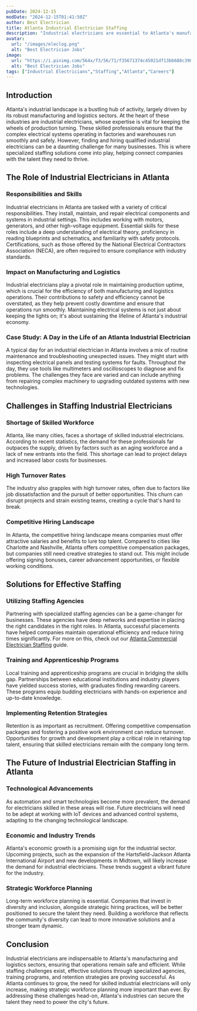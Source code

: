 ```yaml
---
pubDate: 2024-12-15
modDate: "2024-12-15T01:41:50Z"
author: Best Electrician
title: Atlanta Industrial Electrician Staffing
description: "Industrial electricians are essential to Atlanta's manufacturing and logistics industries. Discover how staffing solutions are helping businesses find qualified professionals to maintain and power industrial facilities across the city."
avatar:
  url: "/images/eleclog.png"
  alt: "Best Electrician Jobs"
image:
  url: "https://i.pinimg.com/564x/f3/56/71/f35671374c45021df13bb688c390a3a2.jpg"
  alt: "Best Electrician Jobs"
tags: ["Industrial Electricians","Staffing","Atlanta","Careers"]
---
```


## Introduction

Atlanta's industrial landscape is a bustling hub of activity, largely driven by its robust manufacturing and logistics sectors. At the heart of these industries are industrial electricians, whose expertise is vital for keeping the wheels of production turning. These skilled professionals ensure that the complex electrical systems operating in factories and warehouses run smoothly and safely. However, finding and hiring qualified industrial electricians can be a daunting challenge for many businesses. This is where specialized staffing solutions come into play, helping connect companies with the talent they need to thrive.

## The Role of Industrial Electricians in Atlanta

### Responsibilities and Skills

Industrial electricians in Atlanta are tasked with a variety of critical responsibilities. They install, maintain, and repair electrical components and systems in industrial settings. This includes working with motors, generators, and other high-voltage equipment. Essential skills for these roles include a deep understanding of electrical theory, proficiency in reading blueprints and schematics, and familiarity with safety protocols. Certifications, such as those offered by the National Electrical Contractors Association (NECA), are often required to ensure compliance with industry standards.

### Impact on Manufacturing and Logistics

Industrial electricians play a pivotal role in maintaining production uptime, which is crucial for the efficiency of both manufacturing and logistics operations. Their contributions to safety and efficiency cannot be overstated, as they help prevent costly downtime and ensure that operations run smoothly. Maintaining electrical systems is not just about keeping the lights on; it's about sustaining the lifeline of Atlanta's industrial economy.

### Case Study: A Day in the Life of an Atlanta Industrial Electrician

A typical day for an industrial electrician in Atlanta involves a mix of routine maintenance and troubleshooting unexpected issues. They might start with inspecting electrical panels and testing systems for faults. Throughout the day, they use tools like multimeters and oscilloscopes to diagnose and fix problems. The challenges they face are varied and can include anything from repairing complex machinery to upgrading outdated systems with new technologies.

## Challenges in Staffing Industrial Electricians

### Shortage of Skilled Workforce

Atlanta, like many cities, faces a shortage of skilled industrial electricians. According to recent statistics, the demand for these professionals far outpaces the supply, driven by factors such as an aging workforce and a lack of new entrants into the field. This shortage can lead to project delays and increased labor costs for businesses.

### High Turnover Rates

The industry also grapples with high turnover rates, often due to factors like job dissatisfaction and the pursuit of better opportunities. This churn can disrupt projects and strain existing teams, creating a cycle that's hard to break.

### Competitive Hiring Landscape

In Atlanta, the competitive hiring landscape means companies must offer attractive salaries and benefits to lure top talent. Compared to cities like Charlotte and Nashville, Atlanta offers competitive compensation packages, but companies still need creative strategies to stand out. This might include offering signing bonuses, career advancement opportunities, or flexible working conditions.

## Solutions for Effective Staffing

### Utilizing Staffing Agencies

Partnering with specialized staffing agencies can be a game-changer for businesses. These agencies have deep networks and expertise in placing the right candidates in the right roles. In Atlanta, successful placements have helped companies maintain operational efficiency and reduce hiring times significantly. For more on this, check out our [Atlanta Commercial Electrician Staffing](/posts/atlanta-commercial-electrician-staffing) guide.

### Training and Apprenticeship Programs

Local training and apprenticeship programs are crucial in bridging the skills gap. Partnerships between educational institutions and industry players have yielded success stories, with graduates finding rewarding careers. These programs equip budding electricians with hands-on experience and up-to-date knowledge.

### Implementing Retention Strategies

Retention is as important as recruitment. Offering competitive compensation packages and fostering a positive work environment can reduce turnover. Opportunities for growth and development play a critical role in retaining top talent, ensuring that skilled electricians remain with the company long term.

## The Future of Industrial Electrician Staffing in Atlanta

### Technological Advancements

As automation and smart technologies become more prevalent, the demand for electricians skilled in these areas will rise. Future electricians will need to be adept at working with IoT devices and advanced control systems, adapting to the changing technological landscape.

### Economic and Industry Trends

Atlanta's economic growth is a promising sign for the industrial sector. Upcoming projects, such as the expansion of the Hartsfield-Jackson Atlanta International Airport and new developments in Midtown, will likely increase the demand for industrial electricians. These trends suggest a vibrant future for the industry.

### Strategic Workforce Planning

Long-term workforce planning is essential. Companies that invest in diversity and inclusion, alongside strategic hiring practices, will be better positioned to secure the talent they need. Building a workforce that reflects the community's diversity can lead to more innovative solutions and a stronger team dynamic.

## Conclusion

Industrial electricians are indispensable to Atlanta's manufacturing and logistics sectors, ensuring that operations remain safe and efficient. While staffing challenges exist, effective solutions through specialized agencies, training programs, and retention strategies are proving successful. As Atlanta continues to grow, the need for skilled industrial electricians will only increase, making strategic workforce planning more important than ever. By addressing these challenges head-on, Atlanta's industries can secure the talent they need to power the city's future.